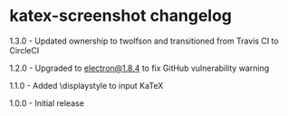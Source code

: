 # katex-screenshot changelog
1.3.0 - Updated ownership to twolfson and transitioned from Travis CI to CircleCI

1.2.0 - Upgraded to electron@1.8.4 to fix GitHub vulnerability warning

1.1.0 - Added \displaystyle to input KaTeX

1.0.0 - Initial release
